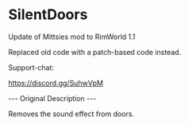 # SilentDoors

Update of Mittsies mod to RimWorld 1.1

Replaced old code with a patch-based code instead.

Support-chat:

https://discord.gg/SuhwVpM

--- Original Description ---	

Removes the sound effect from doors.
